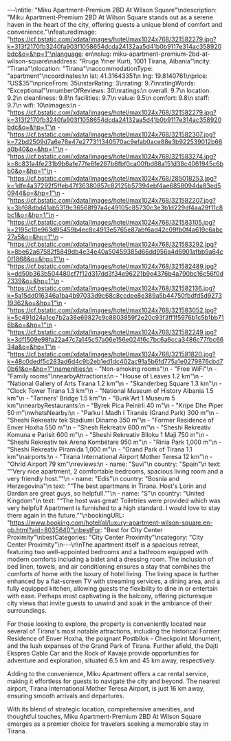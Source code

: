 ---\ntitle: "Miku Apartment-Premium 2BD At Wilson Square"\ndescription: "Miku Apartment-Premium 2BD At Wilson Square stands out as a serene haven in the heart of the city, offering guests a unique blend of comfort and convenience."\nfeaturedImage: "https://cf.bstatic.com/xdata/images/hotel/max1024x768/321582279.jpg?k=313f2170fb3240fa903f1058654dcda24132aa5d41b0b9117e314ac358920bdc&o=&hp=1"\nlanguage: en\nslug: miku-apartment-premium-2bd-at-wilson-square\naddress: "Rruga Ymer Kurti, 1001 Tirana, Albania"\ncity: "Tirana"\nlocation: "Tirana"\naccommodationType: "apartment"\ncoordinates:\n  lat: 41.31643351\n  lng: 19.8140761\nprice: "US$35"\npriceFrom: 35\nstarRating: 3\nrating: 9.7\nratingWords: "Exceptional"\nnumberOfReviews: 30\nratings:\n  overall: 9.7\n  location: 9.2\n  cleanliness: 9.8\n  facilities: 9.7\n  value: 9.5\n  comfort: 9.8\n  staff: 9.7\n  wifi: 10\nimages:\n  - "https://cf.bstatic.com/xdata/images/hotel/max1024x768/321582279.jpg?k=313f2170fb3240fa903f1058654dcda24132aa5d41b0b9117e314ac358920bdc&o=&hp=1"\n  - "https://cf.bstatic.com/xdata/images/hotel/max1024x768/321582307.jpg?k=72bd2509d7a6e78e47e277311340570ac9efab0ace88e3b922539012b66a0b40&o=&hp=1"\n  - "https://cf.bstatic.com/xdata/images/hotel/max1024x768/321583274.jpg?k=8c831a4fe231b9b6afe77fe6fe267b6fbf0ca00fbd88a151d38c4061945c6bb0&o=&hp=1"\n  - "https://cf.bstatic.com/xdata/images/hotel/max1024x768/285018253.jpg?k=1dfe4a37292f5ffeb47f36380857c82125b57394ebf4ae6858094da83ed50944&o=&hp=1"\n  - "https://cf.bstatic.com/xdata/images/hotel/max1024x768/321582207.jpg?k=3bf68dbd41ab5319c36568f97a4c49105c85730c3e3b1d229df4aa29f11c8bc1&o=&hp=1"\n  - "https://cf.bstatic.com/xdata/images/hotel/max1024x768/321583105.jpg?k=2195c10e963d95459b4ec8c4913e5765e87abf6ad42c09fb0f4a619c6abc27a5&o=&hp=1"\n  - "https://cf.bstatic.com/xdata/images/hotel/max1024x768/321583292.jpg?k=8be62a67582f5849db4e34e40a50459385d66dd956a4d6901afbb9a64c0f1868&o=&hp=1"\n  - "https://cf.bstatic.com/xdata/images/hotel/max1024x768/321582489.jpg?k=dd50b363b504480cf7f12d317dd3f34e96221b9e4376b4a790bc16c56f0d7339&o=&hp=1"\n  - "https://cf.bstatic.com/xdata/images/hotel/max1024x768/321582136.jpg?k=5a15dd016346a1ba4b97033d9c68c8ccdee8e389a5b44750fbdfd5d927319362&o=&hp=1"\n  - "https://cf.bstatic.com/xdata/images/hotel/max1024x768/321583052.jpg?k=5c491d24a1ce7b2a38e69827c9c8803859f2e20c93f3ff1f5976b1c5b1bb716b&o=&hp=1"\n  - "https://cf.bstatic.com/xdata/images/hotel/max1024x768/321582249.jpg?k=3df1509e98fa22a47c7a145c57a06e156e024f6c7bc6a6cca3486c77fbc6634a&o=&hp=1"\n  - "https://cf.bstatic.com/xdata/images/hotel/max1024x768/321581820.jpg?k=48c0dedf5c283ad6d4c9b2eb1ed1dc402ac91a5b6fd775a1e0279876cbd70b61&o=&hp=1"\namenities:\n  - "Non-smoking rooms"\n  - "Free WiFi"\n  - "Family rooms"\nnearbyAttractions:\n  - "House of Leaves 1.2 km"\n  - "National Gallery of Arts Tirana 1.2 km"\n  - "Skanderbeg Square 1.3 km"\n  - "Clock Tower Tirana 1.3 km"\n  - "National Museum of History Albania 1.5 km"\n  - "Tanners' Bridge 1.5 km"\n  - "Bunk'Art 1 Museum 5 km"\nnearbyRestaurants:\n  - "Byrek Pica Peinirli 40 m"\n  - "Kripe Dhe Piper 50 m"\nwhatsNearby:\n  - "Parku I Madh I Tiranës (Grand Park) 300 m"\n  - "Sheshi Rekreativ tek Stadiumi Dinamo 350 m"\n  - "Former Residence of Enver Hoxha 550 m"\n  - "Shesh Rekreativ 600 m"\n  - "Sheshi Rekreativ Komuna e Parisit 600 m"\n  - "Sheshi Rekreativ Blloku 1 Maji 750 m"\n  - "Sheshi Rekreativ tek Arena Kombëtare 950 m"\n  - "Rinia Park 1,000 m"\n  - "Sheshi Rekreativ Piramida 1,000 m"\n  - "Grand Park of Tirana 1.1 km"\nairports:\n  - "Tirana International Airport Mother Teresa 12 km"\n  - "Ohrid Airport 79 km"\nreviews:\n  - name: "Suvi"\n    country: "Spain"\n    text: "“Very nice apartment, 2 comfortable bedrooms, spacious living room and a very friendly host.”"\n  - name: "Edis"\n    country: "Bosnia and Herzegovina"\n    text: "“The best apartmans in Tirana. Host's Lorin and Dardan are great guys, so helpfull.”"\n  - name: "S"\n    country: "United Kingdom"\n    text: "“The host was great! Toiletries were provided which was very helpful! Apartment is furnished to a high standard. I would love to stay there again in the future.”"\nbookingURL: "https://www.booking.com/hotel/al/luxury-apartment-wilson-square.en-gb.html?aid=8035640"\nbestFor: "Best for City Center Proximity"\nbestCategories: "City Center Proximity"\ncategory: "City Center Proximity"\n---\n\nThe apartment itself is a spacious retreat, featuring two well-appointed bedrooms and a bathroom equipped with modern comforts including a bidet and a dressing room. The inclusion of bed linen, towels, and air conditioning ensures a stay that combines the comforts of home with the luxury of hotel living. The living space is further enhanced by a flat-screen TV with streaming services, a dining area, and a fully equipped kitchen, allowing guests the flexibility to dine in or entertain with ease. Perhaps most captivating is the balcony, offering picturesque city views that invite guests to unwind and soak in the ambiance of their surroundings.

For those looking to explore, the property is conveniently located near several of Tirana's most notable attractions, including the historical Former Residence of Enver Hoxha, the poignant Postbllok - Checkpoint Monument, and the lush expanses of the Grand Park of Tirana. Further afield, the Dajti Ekspres Cable Car and the Rock of Kavaje provide opportunities for adventure and exploration, situated 6.5 km and 45 km away, respectively.

Adding to the convenience, Miku Apartment offers a car rental service, making it effortless for guests to navigate the city and beyond. The nearest airport, Tirana International Mother Teresa Airport, is just 16 km away, ensuring smooth arrivals and departures.

With its blend of strategic location, comprehensive amenities, and thoughtful touches, Miku Apartment-Premium 2BD At Wilson Square emerges as a premier choice for travelers seeking a memorable stay in Tirana.